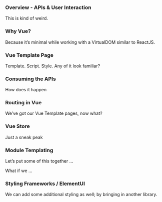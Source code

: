 <!-- ## **Step 6:** Clients / VueJs -->


### Overview - APIs & User Interaction

This is kind of weird.


### Why Vue?

Because it’s minimal while working with a VirtualDOM similar to ReactJS.


### Vue Template Page

Template. Script. Style. Any of it look familiar?


### Consuming the APIs

How does it happen


### Routing in Vue

We’ve got our Vue Template pages, now what?


### Vue Store

Just a sneak peak


### Module Templating

Let’s put some of this together …

What if we … 


### Styling Frameworks / ElementUI

We can add some additional styling as well; by bringing in another library.